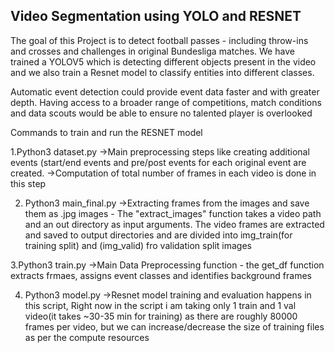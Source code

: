 ## Video Segmentation using YOLO and RESNET

The goal of this Project is to detect football passes - including throw-ins and crosses and challenges in original Bundesliga matches. We have trained a YOLOV5 which is detecting different objects present in the video
and we also train a Resnet model to classify entities into different classes.

Automatic event detection could provide event data faster and with greater depth. Having access to a broader range of competitions, match conditions and data scouts would be able to ensure no talented player is overlooked


Commands to train and run the RESNET model

1.Python3 dataset.py
->Main preprocessing steps like creating additional events (start/end events and pre/post events for each original event are created.
->Computation of total number of frames in each video is done in this step



2. Python3 main_final.py
->Extracting frames from the images and save them as .jpg images - The "extract_images" function takes a video path and an out directory as input arguments. The video frames are extracted and saved to output directories
and are divided into img_train(for training split) and (img_valid) fro validation split images

3.Python3 train.py
->Main Data Preprocessing function - the get_df function extracts frmaes, assigns event classes and identifies background frames

4. Python3 model.py
   ->Resnet model training and evaluation happens in this script, Right now in the script i am taking only 1 train and 1 val video(it takes ~30-35 min for training) as there are roughly 80000 frames per video, but we can increase/decrease the size of training files as per the compute resources
 
   

